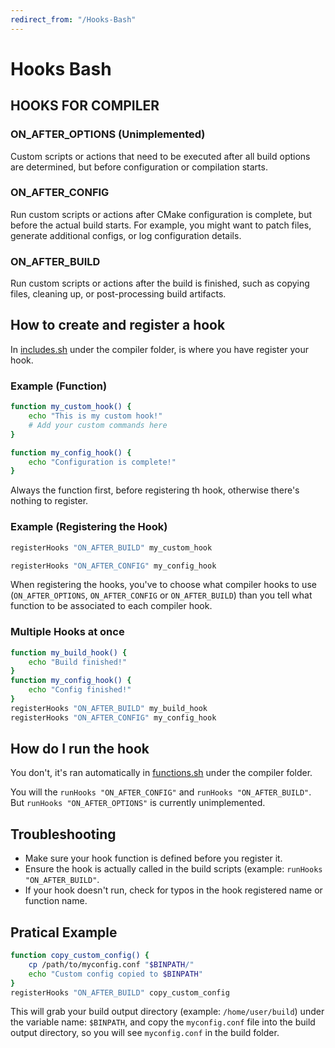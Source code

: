 ```yaml
---
redirect_from: "/Hooks-Bash"
---
```


# Hooks Bash

## HOOKS FOR COMPILER

### ON_AFTER_OPTIONS (Unimplemented)

Custom scripts or actions that need to be executed after all build options are determined, but before configuration or compilation starts.


### ON_AFTER_CONFIG

Run custom scripts or actions after CMake configuration is complete, but before the actual build starts. For example, you might want to patch files, generate additional configs, or log configuration details.


### ON_AFTER_BUILD

Run custom scripts or actions after the build is finished, such as copying files, cleaning up, or post-processing build artifacts.


## How to create and register a hook

In [includes.sh](https://github.com/azerothcore/azerothcore-wotlk/blob/master/apps/compiler/includes/includes.sh)  under the compiler folder, is where you have register your hook.

### Example (Function)

```bash
function my_custom_hook() {
    echo "This is my custom hook!"
    # Add your custom commands here
}
```

```bash
function my_config_hook() {
    echo "Configuration is complete!"
}
```

Always the function first, before registering th hook, otherwise there's nothing to register.

### Example (Registering the Hook)

```bash
registerHooks "ON_AFTER_BUILD" my_custom_hook
```

```bash
registerHooks "ON_AFTER_CONFIG" my_config_hook
```

When registering the hooks, you've to choose what compiler hooks to use (`ON_AFTER_OPTIONS`, `ON_AFTER_CONFIG` or `ON_AFTER_BUILD`) than you tell what function to be associated to each compiler hook.

### Multiple Hooks at once

```bash
function my_build_hook() {
    echo "Build finished!"
}
function my_config_hook() {
    echo "Config finished!"
}
registerHooks "ON_AFTER_BUILD" my_build_hook
registerHooks "ON_AFTER_CONFIG" my_config_hook
```

## How do I run the hook

You don't, it's ran automatically in [functions.sh](https://github.com/azerothcore/azerothcore-wotlk/blob/master/apps/compiler/includes/functions.sh) under the compiler folder.

You will the `runHooks "ON_AFTER_CONFIG"` and  `runHooks "ON_AFTER_BUILD"`. But `runHooks "ON_AFTER_OPTIONS"` is currently unimplemented.

## Troubleshooting

- Make sure your hook function is defined before you register it.
- Ensure the hook is actually called in the build scripts (example: `runHooks "ON_AFTER_BUILD"`.
- If your hook doesn't run, check for typos in the hook registered name or function name.

## Pratical Example

```bash
function copy_custom_config() {
    cp /path/to/myconfig.conf "$BINPATH/"
    echo "Custom config copied to $BINPATH"
}
registerHooks "ON_AFTER_BUILD" copy_custom_config
```

This will grab your build output directory (example: `/home/user/build`) under the variable name: `$BINPATH`, and copy the `myconfig.conf` file into the build output directory, so you will see `myconfig.conf` in the build folder.

